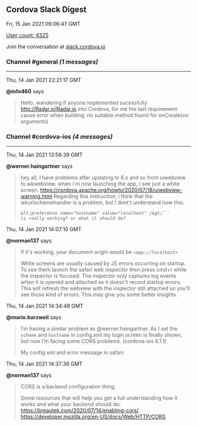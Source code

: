 ## Cordova Slack Digest
Fri, 15 Jan 2021 09:06:47 GMT

[User count: 4325](https://cordova.slack.com/)


Join the conversation at [slack.cordova.io](http://slack.cordova.io/)

### __Channel #general__ _(1 messages)_
---

Thu, 14 Jan 2021 22:21:17 GMT

__@info460__ says 
> Hello, wandering if anyone implemented sucessfully <http://Radar.io|Radar.io> into Cordova, for me the last requirement cause error when building:
> no suitable method found for onCreate(no arguments)
> 

### __Channel #cordova-ios__ _(4 messages)_
---

Thu, 14 Jan 2021 13:56:39 GMT

__@werner.haingartner__ says 
> hey all, I have problems after updating to 6.x and so from uiwebview to wkwebview. when i'm now launching the app, I see just a white screen. <https://cordova.apache.org/howto/2020/07/18/uiwebview-warning.html> Regarding this instruction, i think that the wkurlschemehandler is a problem, but I dont't understand how this:
> ```&lt;preference name="scheme" value="app" /&gt;
> &lt;preference name="hostname" value="localhost" /&gt;```
> is really working? or what it should do?
> 

Thu, 14 Jan 2021 14:07:10 GMT

__@norman137__ says 
> if it's working, your document origin would be `<app://localhost>`
> 
> White screens are usually caused by JS errors occurring on startup. To see them launch the safari web inspector then press cmd+r while the inspector is focused. The inspector only captures log events when it is opened and attached so it doesn't record startup errors. This will refresh the webview with the inspector still attached so you'll see those kind of errors. This may give you some better insights.
> 

Thu, 14 Jan 2021 14:34:48 GMT

__@mario.kurzweil__ says 
> I’m having a similar problem as @werner.haingartner. As I set the `scheme` and `hostname` in config.xml my login screen is finally shown, but now I’m facing some CORS problems. (cordova-ios 6.1.1)
> 
> My config.xml and error message in safari:
> 

Thu, 14 Jan 2021 14:37:36 GMT

__@norman137__ says 
> CORS is a backend configuration thing.
> 
> Some resources that will help you get a full understanding how it works and what your backend should do:
> <https://breautek.com/2020/07/14/enabling-cors/>
> <https://developer.mozilla.org/en-US/docs/Web/HTTP/CORS>
> 
